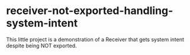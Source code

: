 # receiver-not-exported-handling-system-intent
This little project is a demonstration of a Receiver that gets system intent despite being NOT exported.
